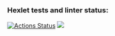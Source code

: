 ### Hexlet tests and linter status:
[![Actions Status](https://github.com/A1exTheCat/frontend-project-11/workflows/hexlet-check/badge.svg)](https://github.com/A1exTheCat/frontend-project-11/actions)
<a href="https://codeclimate.com/github/A1exTheCat/frontend-project-11/maintainability"><img src="https://api.codeclimate.com/v1/badges/667488ab046aa2914999/maintainability" /></a>

